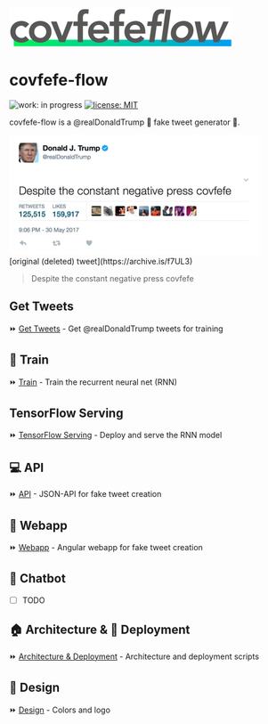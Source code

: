 <img src="./design/logo/covfefe-flow-logo.png" alt="covfefe-flow logo" style="max-width:100%;" width="400px" height="70px">

# covfefe-flow

![work: in progress](https://img.shields.io/badge/work-in_progress-blue.svg)
[![license: MIT](https://img.shields.io/badge/license-MIT-brightgreen.svg)](./LICENSE.md)

covfefe-flow is a @realDonaldTrump :triumph: fake tweet generator 🤖.

<img src="./images/readme/cofveve-tweet_screenshot.jpg" style="max-width:100%;" width="450px" height="216px" alt="covfefe tweet screenshot">
[original (deleted) tweet](https://archive.is/f7UL3)

> Despite the constant negative press covfefe



## Get Tweets
:fast_forward: [Get Tweets](./get-tweets) - Get @realDonaldTrump tweets for training


## :running: Train
:fast_forward: [Train](./train) - Train the recurrent neural net (RNN)



## TensorFlow Serving
:fast_forward: [TensorFlow Serving](./tensorflow-serving) - Deploy and serve the RNN model



## :computer: API
:fast_forward: [API](./api) - JSON-API for fake tweet creation



## :iphone: Webapp
:fast_forward: [Webapp](./webapp) - Angular webapp for fake tweet creation



## :speech_balloon: Chatbot
- [ ] TODO



## :house: Architecture & :rocket: Deployment
:fast_forward: [Architecture & Deployment](./deployment) - Architecture and deployment scripts



## :art: Design
:fast_forward: [Design](./design) - Colors and logo